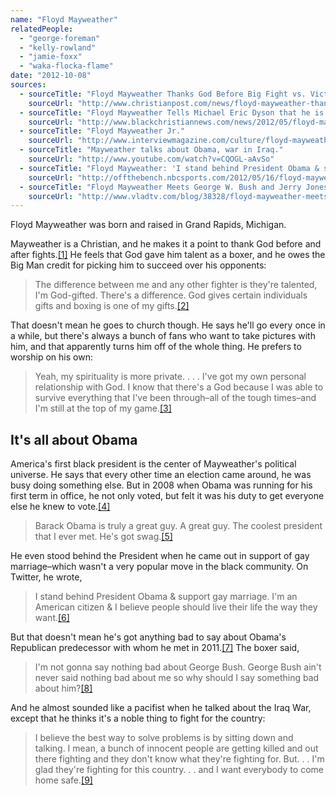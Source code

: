 ```yaml
---
name: "Floyd Mayweather"
relatedPeople:
  - "george-foreman"
  - "kelly-rowland"
  - "jamie-foxx"
  - "waka-flocka-flame"
date: "2012-10-08"
sources:
  - sourceTitle: "Floyd Mayweather Thanks God Before Big Fight vs. Victor Ortiz."
    sourceUrl: "http://www.christianpost.com/news/floyd-mayweather-thanks-god-before-big-fight-vs-victor-ortiz-55840/"
  - sourceTitle: "Floyd Mayweather Tells Michael Eric Dyson that he is 'God-Gifted.'"
    sourceUrl: "http://www.blackchristiannews.com/news/2012/05/floyd-mayweather-tells-michael-eric-dyson-that-he-is-god-gifted.html"
  - sourceTitle: "Floyd Mayweather Jr."
    sourceUrl: "http://www.interviewmagazine.com/culture/floyd-mayweather/print"
  - sourceTitle: "Mayweather talks about Obama, war in Iraq."
    sourceUrl: "http://www.youtube.com/watch?v=CQOGL-aAvSo"
  - sourceTitle: "Floyd Mayweather: 'I stand behind President Obama & support gay marriage.'"
    sourceUrl: "http://offthebench.nbcsports.com/2012/05/16/floyd-mayweather-i-stand-behind-president-obama-support-gay-marriage/"
  - sourceTitle: "Floyd Mayweather Meets George W. Bush and Jerry Jones."
    sourceUrl: "http://www.vladtv.com/blog/38328/floyd-mayweather-meets-george-w-bush-and-jerry-jones/"
---
```


Floyd Mayweather was born and raised in Grand Rapids, Michigan.

Mayweather is a Christian, and he makes it a point to thank God before and after fights.<a class="source-citation" href="#http://www.christianpost.com/news/floyd-mayweather-thanks-god-before-big-fight-vs-victor-ortiz-55840/" title="Floyd Mayweather Thanks God Before Big Fight vs. Victor Ortiz.">[1]</a> He feels that God gave him talent as a boxer, and he owes the Big Man credit for picking him to succeed over his opponents:

>The difference between me and any other fighter is they're talented, I'm God-gifted. There's a difference. God gives certain individuals gifts and boxing is one of my gifts.<a class="source-citation" href="#http://www.blackchristiannews.com/news/2012/05/floyd-mayweather-tells-michael-eric-dyson-that-he-is-god-gifted.html" title="Floyd Mayweather Tells Michael Eric Dyson that he is &apos;God-Gifted.&apos;">[2]</a>

That doesn't mean he goes to church though. He says he'll go every once in a while, but there's always a bunch of fans who want to take pictures with him, and that apparently turns him off of the whole thing. He prefers to worship on his own:

>Yeah, my spirituality is more private. . . . I've got my own personal relationship with God. I know that there's a God because I was able to survive everything that I've been through–all of the tough times–and I'm still at the top of my game.<a class="source-citation" href="#http://www.interviewmagazine.com/culture/floyd-mayweather/print" title="Floyd Mayweather Jr.">[3]</a>

## 

## It's all about Obama

America's first black president is the center of Mayweather's political universe. He says that every other time an election came around, he was busy doing something else. But in 2008 when Obama was running for his first term in office, he not only voted, but felt it was his duty to get everyone else he knew to vote.<a class="source-citation" href="#http://www.youtube.com/watch?v=CQOGL-aAvSo" title="Mayweather talks about Obama, war in Iraq.">[4]</a>

>Barack Obama is truly a great guy. A great guy. The coolest president that I ever met. He's got swag.<a class="source-citation" href="#http://www.youtube.com/watch?v=CQOGL-aAvSo" title="Mayweather speaks out on race, Pacquiao, Obama, Ali, Floyd Sr.">[5]</a>

He even stood behind the President when he came out in support of gay marriage–which wasn't a very popular move in the black community. On Twitter, he wrote,

>I stand behind President Obama & support gay marriage. I'm an American citizen & I believe people should live their life the way they want.<a class="source-citation" href="#http://offthebench.nbcsports.com/2012/05/16/floyd-mayweather-i-stand-behind-president-obama-support-gay-marriage/" title="Floyd Mayweather: &apos;I stand behind President Obama &amp; support gay marriage.&apos;">[6]</a>

But that doesn't mean he's got anything bad to say about Obama's Republican predecessor with whom he met in 2011.<a class="source-citation" href="#http://www.vladtv.com/blog/38328/floyd-mayweather-meets-george-w-bush-and-jerry-jones/" title="Floyd Mayweather Meets George W. Bush and Jerry Jones.">[7]</a> The boxer said,

>I'm not gonna say nothing bad about George Bush. George Bush ain't never said nothing bad about me so why should I say something bad about him?<a class="source-citation" href="#http://www.youtube.com/watch?v=CQOGL-aAvSo" title="Mayweather talks about Obama, war in Iraq.">[8]</a>

And he almost sounded like a pacifist when he talked about the Iraq War, except that he thinks it's a noble thing to fight for the country:

>I believe the best way to solve problems is by sitting down and talking. I mean, a bunch of innocent people are getting killed and out there fighting and they don't know what they're fighting for. But. . . I'm glad they're fighting for this country. . . and I want everybody to come home safe.<a class="source-citation" href="#http://www.youtube.com/watch?v=CQOGL-aAvSo" title="Mayweather talks about Obama, war in Iraq.">[9]</a>